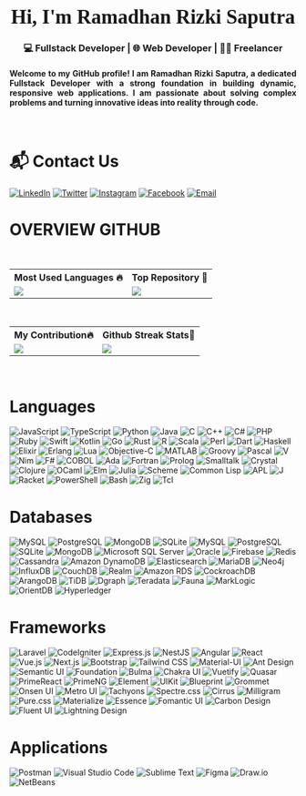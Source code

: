 <div style="text-align: center; width: 1000% !important;" align="center">
    <img src="https://static.myfigurecollection.net/upload/pictures/2022/09/19/3262581.gif" alt="GIF Banner" width="1000">
</div>

<br>

<h1 align="center" style="font-size: 35px; font-weight: 700; text-align: center; font-family: Cambria, Cochin, Georgia, Times, 'Times New Roman', serif;">
    Hi, I'm Ramadhan Rizki Saputra
</h1>

<h3 align="center" style="text-align: center;">💻 Fullstack Developer | 🌐 Web Developer | 👨‍💻 Freelancer</h3>

<h4 style="text-align: justify;">Welcome to my GitHub profile! I am Ramadhan Rizki Saputra, a dedicated Fullstack Developer with a strong foundation in building dynamic, responsive web applications. I am passionate about solving complex problems and turning innovative ideas into reality through code.</h4>
<br>

# 📬 Contact Us
[![LinkedIn](https://img.shields.io/badge/LinkedIn-%230077B5.svg?style=for-the-badge&logo=linkedin&logoColor=white)](https://www.linkedin.com/in/rmdhnrzs/)
[![Twitter](https://img.shields.io/badge/Twitter-%231DA1F2.svg?style=for-the-badge&logo=Twitter&logoColor=white)](https://twitter.com/rmdhnrzs)
[![Instagram](https://img.shields.io/badge/Instagram-%23E4405F.svg?style=for-the-badge&logo=instagram&logoColor=white)](https://www.instagram.com/rmdhnrzs/)
[![Facebook](https://img.shields.io/badge/Facebook-%231877F2.svg?style=for-the-badge&logo=facebook&logoColor=white)](https://www.facebook.com/rmdhnrzs)
[![Email](https://img.shields.io/badge/Email-D14836?style=for-the-badge&logo=gmail&logoColor=white)](mailto:ramadhan.rizki@example.com)

# OVERVIEW GITHUB

<br>

<table align="center">
    <tr>
        <th>Most Used Languages 🔥</th>
        <th>Top Repository 💯</th>
  <tr>
    <td>
      <img src="https://github-readme-stats.vercel.app/api/top-langs/?username=rmdhnrzs&layout=compact&theme=vue-dark&hide_border=true" />
    </td>
    <td>
     <img src="https://github-readme-stats.vercel.app/api/pin/?username=rmdhnrzs&repo=cek_khodam&theme=vue-dark&show_owner=true&hide_border=true&show_icons=true&include_all_commits=true&count_private=true" />
    </td>
  </tr>
</table>

 <br>
 
<table align="center">
    <tr>
        <th>My Contribution🔥</th>
        <th>Github Streak Stats💯</th>
  <tr>
    <td>
      <img src="https://github-readme-stats.vercel.app/api?username=rmdhnrzs&show_icons=true&hide_title=true&hide=prs&count_private=true&theme=vue-dark&hide_border=true" />
    </td>
    <td>
      <img src="https://github-readme-streak-stats.herokuapp.com?user=rmdhnrzs&theme=vue-dark&hide_border=true" />
    </td>
  </tr>
</table>

<br>

# Languages
![JavaScript](https://img.shields.io/badge/JavaScript-F7DF1E?style=for-the-badge&logo=javascript&logoColor=black)
![TypeScript](https://img.shields.io/badge/TypeScript-007ACC?style=for-the-badge&logo=typescript&logoColor=white)
![Python](https://img.shields.io/badge/Python-3776AB?style=for-the-badge&logo=python&logoColor=white)
![Java](https://img.shields.io/badge/Java-007396?style=for-the-badge&logo=java&logoColor=white)
![C](https://img.shields.io/badge/C-A8B9CC?style=for-the-badge&logo=c&logoColor=black)
![C++](https://img.shields.io/badge/C++-00599C?style=for-the-badge&logo=c%2b%2b&logoColor=white)
![C#](https://img.shields.io/badge/C%23-239120?style=for-the-badge&logo=c-sharp&logoColor=white)
![PHP](https://img.shields.io/badge/PHP-777BB4?style=for-the-badge&logo=php&logoColor=white)
![Ruby](https://img.shields.io/badge/Ruby-CC342D?style=for-the-badge&logo=ruby&logoColor=white)
![Swift](https://img.shields.io/badge/Swift-FA7343?style=for-the-badge&logo=swift&logoColor=white)
![Kotlin](https://img.shields.io/badge/Kotlin-0095D5?style=for-the-badge&logo=kotlin&logoColor=white)
![Go](https://img.shields.io/badge/Go-00ADD8?style=for-the-badge&logo=go&logoColor=white)
![Rust](https://img.shields.io/badge/Rust-000000?style=for-the-badge&logo=rust&logoColor=white)
![R](https://img.shields.io/badge/R-276DC3?style=for-the-badge&logo=r&logoColor=white)
![Scala](https://img.shields.io/badge/Scala-DC322F?style=for-the-badge&logo=scala&logoColor=white)
![Perl](https://img.shields.io/badge/Perl-39457E?style=for-the-badge&logo=perl&logoColor=white)
![Dart](https://img.shields.io/badge/Dart-0175C2?style=for-the-badge&logo=dart&logoColor=white)
![Haskell](https://img.shields.io/badge/Haskell-5D4F85?style=for-the-badge&logo=haskell&logoColor=white)
![Elixir](https://img.shields.io/badge/Elixir-4B275F?style=for-the-badge&logo=elixir&logoColor=white)
![Erlang](https://img.shields.io/badge/Erlang-A90533?style=for-the-badge&logo=erlang&logoColor=white)
![Lua](https://img.shields.io/badge/Lua-2C2D72?style=for-the-badge&logo=lua&logoColor=white)
![Objective-C](https://img.shields.io/badge/Objective--C-007AFF?style=for-the-badge&logo=apple&logoColor=white)
![MATLAB](https://img.shields.io/badge/MATLAB-0076A8?style=for-the-badge&logo=mathworks&logoColor=white)
![Groovy](https://img.shields.io/badge/Groovy-4298B8?style=for-the-badge&logo=apache-groovy&logoColor=white)
![Pascal](https://img.shields.io/badge/Pascal-002147?style=for-the-badge&logo=delphi&logoColor=white)
![V](https://img.shields.io/badge/V-4F87C4?style=for-the-badge&logo=v&logoColor=white)
![Nim](https://img.shields.io/badge/Nim-FFE953?style=for-the-badge&logo=nim&logoColor=white)
![F#](https://img.shields.io/badge/F%23-378BBA?style=for-the-badge&logo=f-sharp&logoColor=white)
![COBOL](https://img.shields.io/badge/COBOL-9A0F01?style=for-the-badge&logo=cobol&logoColor=white)
![Ada](https://img.shields.io/badge/Ada-002147?style=for-the-badge&logo=ada&logoColor=white)
![Fortran](https://img.shields.io/badge/Fortran-734F96?style=for-the-badge&logo=fortran&logoColor=white)
![Prolog](https://img.shields.io/badge/Prolog-742F2F?style=for-the-badge&logo=prolog&logoColor=white)
![Smalltalk](https://img.shields.io/badge/Smalltalk-5966FF?style=for-the-badge&logo=smalltalk&logoColor=white)
![Crystal](https://img.shields.io/badge/Crystal-000000?style=for-the-badge&logo=crystal&logoColor=white)
![Clojure](https://img.shields.io/badge/Clojure-5881D8?style=for-the-badge&logo=clojure&logoColor=white)
![OCaml](https://img.shields.io/badge/OCaml-EC6813?style=for-the-badge&logo=ocaml&logoColor=white)
![Elm](https://img.shields.io/badge/Elm-60B5CC?style=for-the-badge&logo=elm&logoColor=white)
![Julia](https://img.shields.io/badge/Julia-9558B2?style=for-the-badge&logo=julia&logoColor=white)
![Scheme](https://img.shields.io/badge/Scheme-1E4B7E?style=for-the-badge&logo=scheme&logoColor=white)
![Common Lisp](https://img.shields.io/badge/Common_Lisp-3FB68B?style=for-the-badge&logo=common-lisp&logoColor=white)
![APL](https://img.shields.io/badge/APL-7D3223?style=for-the-badge&logo=apl&logoColor=white)
![J](https://img.shields.io/badge/J-9F2B68?style=for-the-badge&logo=j&logoColor=white)
![Racket](https://img.shields.io/badge/Racket-9F2B68?style=for-the-badge&logo=racket&logoColor=white)
![PowerShell](https://img.shields.io/badge/PowerShell-5391FE?style=for-the-badge&logo=powershell&logoColor=white)
![Bash](https://img.shields.io/badge/Bash-4EAA25?style=for-the-badge&logo=gnu-bash&logoColor=white)
![Zig](https://img.shields.io/badge/Zig-F7A41D?style=for-the-badge&logo=zig&logoColor=white)
![Tcl](https://img.shields.io/badge/Tcl-003B57?style=for-the-badge&logo=tcl&logoColor=white)


# Databases
![MySQL](https://img.shields.io/badge/MySQL-4479A1?style=for-the-badge&logo=mysql&logoColor=white)
![PostgreSQL](https://img.shields.io/badge/PostgreSQL-4169E1?style=for-the-badge&logo=postgresql&logoColor=white)
![MongoDB](https://img.shields.io/badge/MongoDB-47A248?style=for-the-badge&logo=mongodb&logoColor=white)
![SQLite](https://img.shields.io/badge/SQLite-003B57?style=for-the-badge&logo=sqlite&logoColor=white)
![MySQL](https://img.shields.io/badge/MySQL-4479A1?style=for-the-badge&logo=mysql&logoColor=white)
![PostgreSQL](https://img.shields.io/badge/PostgreSQL-4169E1?style=for-the-badge&logo=postgresql&logoColor=white)
![SQLite](https://img.shields.io/badge/SQLite-003B57?style=for-the-badge&logo=sqlite&logoColor=white)
![MongoDB](https://img.shields.io/badge/MongoDB-47A248?style=for-the-badge&logo=mongodb&logoColor=white)
![Microsoft SQL Server](https://img.shields.io/badge/Microsoft_SQL_Server-CC2927?style=for-the-badge&logo=microsoft-sql-server&logoColor=white)
![Oracle](https://img.shields.io/badge/Oracle-F80000?style=for-the-badge&logo=oracle&logoColor=white)
![Firebase](https://img.shields.io/badge/Firebase-FFCA28?style=for-the-badge&logo=firebase&logoColor=black)
![Redis](https://img.shields.io/badge/Redis-DC382D?style=for-the-badge&logo=redis&logoColor=white)
![Cassandra](https://img.shields.io/badge/Cassandra-1287B1?style=for-the-badge&logo=apache-cassandra&logoColor=white)
![Amazon DynamoDB](https://img.shields.io/badge/Amazon_DynamoDB-4053D6?style=for-the-badge&logo=amazon-dynamodb&logoColor=white)
![Elasticsearch](https://img.shields.io/badge/Elasticsearch-005571?style=for-the-badge&logo=elasticsearch&logoColor=white)
![MariaDB](https://img.shields.io/badge/MariaDB-003545?style=for-the-badge&logo=mariadb&logoColor=white)
![Neo4j](https://img.shields.io/badge/Neo4j-008CC1?style=for-the-badge&logo=neo4j&logoColor=white)
![InfluxDB](https://img.shields.io/badge/InfluxDB-22ADF6?style=for-the-badge&logo=influxdb&logoColor=white)
![CouchDB](https://img.shields.io/badge/CouchDB-EF4438?style=for-the-badge&logo=apache-couchdb&logoColor=white)
![Realm](https://img.shields.io/badge/Realm-39477F?style=for-the-badge&logo=realm&logoColor=white)
![Amazon RDS](https://img.shields.io/badge/Amazon_RDS-527FFF?style=for-the-badge&logo=amazon-rds&logoColor=white)
![CockroachDB](https://img.shields.io/badge/CockroachDB-6933FF?style=for-the-badge&logo=cockroachdb&logoColor=white)
![ArangoDB](https://img.shields.io/badge/ArangoDB-DDE072?style=for-the-badge&logo=arangodb&logoColor=black)
![TiDB](https://img.shields.io/badge/TiDB-E5521E?style=for-the-badge&logo=tidb&logoColor=white)
![Dgraph](https://img.shields.io/badge/Dgraph-016ABC?style=for-the-badge&logo=dgraph&logoColor=white)
![Teradata](https://img.shields.io/badge/Teradata-F37440?style=for-the-badge&logo=teradata&logoColor=white)
![Fauna](https://img.shields.io/badge/Fauna-3A1D91?style=for-the-badge&logo=fauna&logoColor=white)
![MarkLogic](https://img.shields.io/badge/MarkLogic-D70000?style=for-the-badge&logo=marklogic&logoColor=white)
![OrientDB](https://img.shields.io/badge/OrientDB-EAB300?style=for-the-badge&logo=orientdb&logoColor=black)
![Hyperledger](https://img.shields.io/badge/Hyperledger-2F3134?style=for-the-badge&logo=hyperledger&logoColor=white)


# Frameworks
![Laravel](https://img.shields.io/badge/Laravel-FF2D20?style=for-the-badge&logo=laravel&logoColor=white)
![CodeIgniter](https://img.shields.io/badge/CodeIgniter-EF4223?style=for-the-badge&logo=codeigniter&logoColor=white)
![Express.js](https://img.shields.io/badge/Express.js-000000?style=for-the-badge&logo=express&logoColor=white)
![NestJS](https://img.shields.io/badge/NestJS-E0234E?style=for-the-badge&logo=nestjs&logoColor=white)
![Angular](https://img.shields.io/badge/Angular-E23237?style=for-the-badge&logo=angular&logoColor=white)
![React](https://img.shields.io/badge/React-61DAFB?style=for-the-badge&logo=react&logoColor=black)
![Vue.js](https://img.shields.io/badge/Vue.js-4FC08D?style=for-the-badge&logo=vue.js&logoColor=white)
![Next.js](https://img.shields.io/badge/Next.js-000000?style=for-the-badge&logo=next.js&logoColor=white)
![Bootstrap](https://img.shields.io/badge/Bootstrap-7952B3?style=for-the-badge&logo=bootstrap&logoColor=white)
![Tailwind CSS](https://img.shields.io/badge/Tailwind_CSS-38B2AC?style=for-the-badge&logo=tailwind-css&logoColor=white)
![Material-UI](https://img.shields.io/badge/Material--UI-0081CB?style=for-the-badge&logo=material-ui&logoColor=white)
![Ant Design](https://img.shields.io/badge/Ant_Design-0170FE?style=for-the-badge&logo=ant-design&logoColor=white)
![Semantic UI](https://img.shields.io/badge/Semantic_UI-35BDB2?style=for-the-badge&logo=semantic-ui-react&logoColor=white)
![Foundation](https://img.shields.io/badge/Foundation-3C5D8A?style=for-the-badge&logo=foundation&logoColor=white)
![Bulma](https://img.shields.io/badge/Bulma-00D1B2?style=for-the-badge&logo=bulma&logoColor=white)
![Chakra UI](https://img.shields.io/badge/Chakra_UI-319795?style=for-the-badge&logo=chakra-ui&logoColor=white)
![Vuetify](https://img.shields.io/badge/Vuetify-1867C0?style=for-the-badge&logo=vuetify&logoColor=white)
![Quasar](https://img.shields.io/badge/Quasar-1976D2?style=for-the-badge&logo=quasar&logoColor=white)
![PrimeReact](https://img.shields.io/badge/PrimeReact-61DAFB?style=for-the-badge&logo=primereact&logoColor=white)
![PrimeNG](https://img.shields.io/badge/PrimeNG-DD0031?style=for-the-badge&logo=primeng&logoColor=white)
![Element](https://img.shields.io/badge/Element-409EFF?style=for-the-badge&logo=element&logoColor=white)
![UIKit](https://img.shields.io/badge/UIkit-2396F3?style=for-the-badge&logo=uikit&logoColor=white)
![Blueprint](https://img.shields.io/badge/Blueprint-137CBD?style=for-the-badge&logo=blueprint&logoColor=white)
![Grommet](https://img.shields.io/badge/Grommet-00B4AB?style=for-the-badge&logo=grommet&logoColor=white)
![Onsen UI](https://img.shields.io/badge/Onsen_UI-F16B6F?style=for-the-badge&logo=onsen-ui&logoColor=white)
![Metro UI](https://img.shields.io/badge/Metro_UI-FF4F81?style=for-the-badge&logo=metro&logoColor=white)
![Tachyons](https://img.shields.io/badge/Tachyons-31364E?style=for-the-badge&logo=tachyons&logoColor=white)
![Spectre.css](https://img.shields.io/badge/Spectre.css-1BC2A5?style=for-the-badge&logo=spectre&logoColor=white)
![Cirrus](https://img.shields.io/badge/Cirrus-19B3A6?style=for-the-badge&logo=cirrus&logoColor=white)
![Milligram](https://img.shields.io/badge/Milligram-DD007B?style=for-the-badge&logo=milligram&logoColor=white)
![Pure.css](https://img.shields.io/badge/Pure.css-444444?style=for-the-badge&logo=pure&logoColor=white)
![Materialize](https://img.shields.io/badge/Materialize-EE6E73?style=for-the-badge&logo=materialize&logoColor=white)
![Essence](https://img.shields.io/badge/Essence-543B78?style=for-the-badge&logo=essence&logoColor=white)
![Fomantic UI](https://img.shields.io/badge/Fomantic_UI-2E95D3?style=for-the-badge&logo=fomantic-ui&logoColor=white)
![Carbon Design](https://img.shields.io/badge/Carbon_Design-0062FF?style=for-the-badge&logo=carbon-design&logoColor=white)
![Fluent UI](https://img.shields.io/badge/Fluent_UI-0078D4?style=for-the-badge&logo=fluent-ui&logoColor=white)
![Lightning Design](https://img.shields.io/badge/Lightning_Design-00A1E0?style=for-the-badge&logo=lightning-design&logoColor=white)


# Applications
![Postman](https://img.shields.io/badge/Postman-FF6C37?style=for-the-badge&logo=postman&logoColor=white)
![Visual Studio Code](https://img.shields.io/badge/VS%20Code-007ACC?style=for-the-badge&logo=visual-studio-code&logoColor=white)
![Sublime Text](https://img.shields.io/badge/Sublime%20Text-FF9800?style=for-the-badge&logo=sublime-text&logoColor=white)
![Figma](https://img.shields.io/badge/Figma-F24E1E?style=for-the-badge&logo=figma&logoColor=white)
![Draw.io](https://img.shields.io/badge/Draw.io-FCA121?style=for-the-badge&logo=draw.io&logoColor=white)
![NetBeans](https://img.shields.io/badge/NetBeans-003d56?style=for-the-badge&logo=apache-netbeans&logoColor=white)

